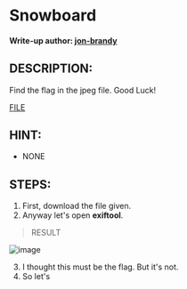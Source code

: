 # Snowboard
#### Write-up author: [jon-brandy](https://github.com/jon-brandy)
## DESCRIPTION:
Find the flag in the jpeg file. Good Luck!

[FILE](https://github.com/Bread-Yolk/ctflearnwu/blob/3a595dab2b8f3c1970096f4afde084fa862f3369/Assets/Forensic/Snowboard/Snowboard.jpg)

## HINT:
- NONE

## STEPS:
1. First, download the file given.
2. Anyway let's open **exiftool**.

> RESULT

![image](https://user-images.githubusercontent.com/70703371/193028672-4ab23cf1-74ef-4c9b-99a0-47fe938cf5fe.png)

3. I thought this must be the flag. But it's not.
4. So let's 
